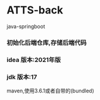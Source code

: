 # ATTS-back
java-springboot
### 初始化后端仓库,存储后端代码
### idea 版本:2021年版
### jdk 版本:17
maven,使用3.6.1或者自带的(bundled)
